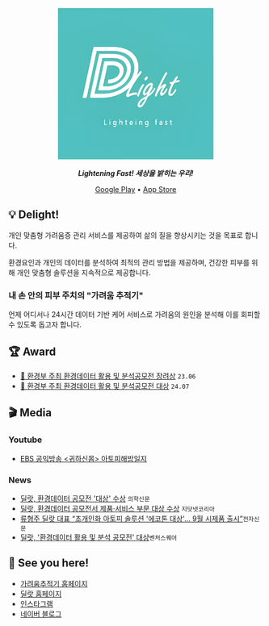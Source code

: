 <p align="center">
  <picture>
    <source media="(prefers-color-scheme: dark)" srcset="/profile/assets/delight.svg" height="300px">
    <img alt="Delight Logo" src="/profile/assets/delight.png" height="300px">
  </picture>
  <p align="center"><b><i>Lightening Fast! 세상을 밝히는 우리!</i></b></p>
  <div align="center">
    <a href="https://play.google.com/store/apps/details?id=com.Delight.todacmvp">Google Play</a>&#9;&#149;&#9;<a href="https://apps.apple.com/app/id6736654359">App Store</a>
  </div>
</p>

## 💡 Delight!
개인 맞춤형 가려움증 관리 서비스를 제공하여 삶의 질을 향상시키는 것을 목표로 합니다.

환경요인과 개인의 데이터를 분석하여 최적의 관리 방법을 제공하며, 건강한 피부를 위해 개인 맞춤형 솔루션을 지속적으로 제공합니다.

### 내 손 안의 피부 주치의 "가려움 추적기"
언제 어디서나 24시간 데이터 기반 케어 서비스로 가려움의 원인을 분석해 이를 회피할 수 있도록 돕고자 합니다.

## 🏆 Award

- [🏅 환경부 주최 환경데이터 활용 및 분석공모전 장려상](https://www.ecothon.kr/board/list/winner/page/1/category/2023) `23.06` 
- [🥇 환경부 주최 환경데이터 활용 및 분석공모전 대상](https://www.ecothon.kr/board/list/winner/page/1/category/2024) `24.07`


## 🎬 Media

### Youtube
- [EBS 공익방송 <귀하신몸> 아토피해방일지](https://youtu.be/OY4130IZn-8?feature=shared&t=2288)

### News
- [딜랏, 환경데이터 공모전 '대상' 수상](http://www.bosa.co.kr/news/articleView.html?idxno=2227617) `의학신문`
- [딜랏, 환경데이터 공모전서 제품·서비스 부문 대상 수상](https://zdnet.co.kr/view/?no=20240723101308) `지닷넷코리아`
- [류형주 딜랏 대표 “초개인화 아토피 솔루션 '에코톤 대상'… 9월 시제품 출시”](https://www.etnews.com/20240719000184)`전자신문`
- [딜랏, '환경데이터 활용 및 분석 공모전' 대상](https://www.venturesquare.net/933584)`벤처스퀘어`

## 🔗 See you here!
- [가려움추적기 홈페이지](https://itchtracker.co.kr/)
- [딜랏 홈페이지](https://lightenfast.com/)
- [인스타그램](https://www.instagram.com/itchtracker_official/)
- [네이버 블로그](https://blog.naver.com/lightenfast)
